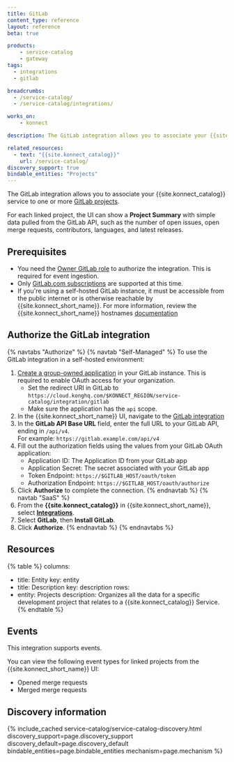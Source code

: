```yaml
---
title: GitLab
content_type: reference
layout: reference
beta: true

products:
    - service-catalog
    - gateway
tags:
  - integrations
  - gitlab

breadcrumbs:
  - /service-catalog/
  - /service-catalog/integrations/

works_on:
    - konnect

description: The GitLab integration allows you to associate your {{site.konnect_catalog}} Service to one or more GitLab projects

related_resources:
  - text: "{{site.konnect_catalog}}"
    url: /service-catalog/
discovery_support: true
bindable_entities: "Projects"
---
```

The GitLab integration allows you to associate your {{site.konnect_catalog}} service to one or more [GitLab projects](https://docs.gitlab.com/ee/user/get_started/get_started_projects.html).

For each linked project, the UI can show a **Project Summary** with simple data pulled from the GitLab API, such as the number of open issues, open merge requests, contributors, languages, and latest releases.

## Prerequisites

* You need the [Owner GitLab role](https://docs.gitlab.com/ee/user/permissions.html) to authorize the integration. This is required for event ingestion.
* Only [GitLab.com subscriptions](https://docs.gitlab.com/ee/subscriptions/gitlab_com/) are supported at this time.
* If you're using a self-hosted GitLab instance, it must be accessible from the public internet or is otherwise reachable by {{site.konnect_short_name}}. For more information, review the {{site.konnect_short_name}} hostnames [documentation](/konnect-platform/network/#hostnames)

## Authorize the GitLab integration
{% navtabs "Authorize" %}
{% navtab "Self-Managed" %}
To use the GitLab integration in a self-hosted environment:

1. [Create a group-owned application](https://docs.gitlab.com/integrations/oauth_provider/) in your GitLab instance. This is required to enable OAuth access for your organization.
   * Set the redirect URI in GitLab to `https://cloud.konghq.com/$KONNECT_REGION/service-catalog/integration/gitlab`
   * Make sure the application has the `api` scope.
1. In the {{site.konnect_short_name}} UI, navigate to the [GitLab integration](https://cloud.konghq.com/service-catalog/integrations/gitlab/configuration)
1. In the **GitLab API Base URL** field, enter the full URL to your GitLab API, ending in `/api/v4`.  
   For example: `https://gitlab.example.com/api/v4`
1. Fill out the authorization fields using the values from your GitLab OAuth application:
   * Application ID: The Application ID from your GitLab app
   * Application Secret: The secret associated with your GitLab app
   * Token Endpoint: `https://$GITLAB_HOST/oauth/token`
   * Authorization Endpoint: `https://$GITLAB_HOST/oauth/authorize`
1. Click **Authorize** to complete the connection.
{% endnavtab %}
{% navtab "SaaS" %}
1. From the **{{site.konnect_catalog}}** in {{site.konnect_short_name}}, select **[Integrations](https://cloud.konghq.com/us/service-catalog/integrations)**. 
1. Select **GitLab**, then **Install GitLab**.
1. Click **Authorize**. 
{% endnavtab %}
{% endnavtabs %}
## Resources

<!--vale off-->
{% table %}
columns:
  - title: Entity
    key: entity
  - title: Description
    key: description
rows:
  - entity: Projects
    description: Organizes all the data for a specific development project that relates to a {{site.konnect_catalog}} Service.
{% endtable %}
<!--vale on-->

## Events

This integration supports events.

You can view the following event types for linked projects from the {{site.konnect_short_name}} UI:

* Opened merge requests
* Merged merge requests


## Discovery information

<!-- vale off-->

{% include_cached service-catalog/service-catalog-discovery.html 
   discovery_support=page.discovery_support
   discovery_default=page.discovery_default
   bindable_entities=page.bindable_entities
   mechanism=page.mechanism %}

<!-- vale on-->
